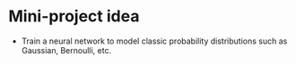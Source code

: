 # Mini-project idea
- Train a neural network to model classic probability distributions such as Gaussian, Bernoulli, etc.
